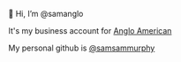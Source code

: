 👋 Hi, I’m @samanglo

It's my business account for [Anglo American]([url](https://www.angloamerican.com/))

My personal github is [@samsammurphy]([url](https://github.com/samsammurphy))
